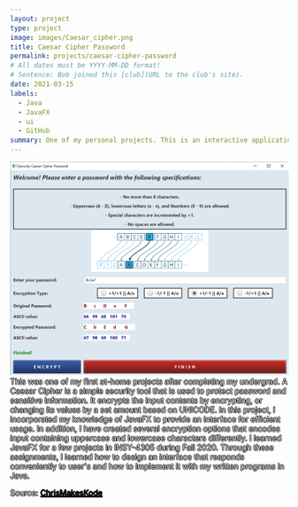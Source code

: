 ```yaml
---
layout: project
type: project
image: images/Caesar_cipher.png
title: Caesar Cipher Password
permalink: projects/caesar-cipher-password
# All dates must be YYYY-MM-DD format!
# Sentence: Bob joined this [club](URL to the club's site).
date: 2021-03-15
labels:
  - Java
  - JavaFX
  - ui
  - GitHub
summary: One of my personal projects. This is an interactive application that offers various encryption methods for input statements.
---
```


<img class="ui medium right floated rounded image" src="../images/caesarCipherPassword_interface.png">
<span style="color: white; text-shadow: -1px 0 black, 0 1px black, 1px 0 black, 0 -1px black;">
  This was one of my first at-home projects after completing my undergrad. A Caesar Cipher is a simple security tool that is used to protect password and sensitive information. It encrypts the input contents by encrypting, or changing its values by a set amount based on UNICODE.</span>

<span style="color: white; text-shadow: -1px 0 black, 0 1px black, 1px 0 black, 0 -1px black;">
  In this project, I incorporated my knowledge of JavaFX to provide an interface for efficient usage. In addition, I have created several encryption options that encodes input containing uppercase and lowercase characters differently. </span>

<span style="color: white; text-shadow: -1px 0 black, 0 1px black, 1px 0 black, 0 -1px black;">
  I learned JavaFX for a few projects in INSY-4305 during Fall 2020. Through these assignments, I learned how to design an interface that responds conveniently to user's and how to implement it with my written programs in Java. </span>
 
<span style="color: white; text-shadow: -1px 0 black, 0 1px black, 1px 0 black, 0 -1px black;"> Source: <a href="https://github.com/"><i class="large github icon"></i>ChrisMakesKode</a></span>
